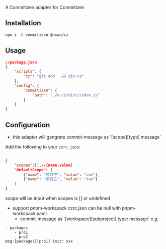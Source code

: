 A Commitizen adapter for Commitizen

## Installation

```bash
npm i -D commitizen @nsea/cz
```


## Usage

```json
//package.json
{
    "scripts": {
        "cz": "git add . && git-cz"
    },
    "config": {
        "commitizen": {
            "path": "./n-cz/dist/index.js"
        }
    }
}
```

## Configuration

- this adapter will gengrate commit-message as '[scope][type] message'

Add the following to your `czrc.json`:

```json

{
    "scopes":[],//{name,value}
    "defaultScope": [
        {"name": "项目甲", "value": "one"},
        {"name": "项目乙", "value": "two"}
    ]
}
```
scope will be input when scopes is [] or undefined
- support pnpm-workspack
czrc.json can be null with pnpm-workspack.yaml
    - commit-message as '[workspace][subproject] type: message'
e.g.
```
- packages
    - pro1
    - pro2
msg:[packages][pro1] init: xxx
```
